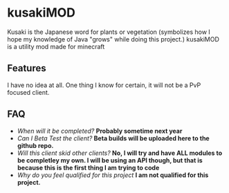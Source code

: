 # kusakiMOD
Kusaki is the Japanese word for plants or vegetation (symbolizes how I hope my knowledge of Java "grows" while doing this project.)
kusakiMOD is a utility mod made for minecraft 

## Features
I have no idea at all. One thing I know for certain, it will not be a PvP focused client.

## FAQ
- *When will it be completed?*
**Probably sometime next year**
- *Can I Beta Test the client?*
**Beta builds will be uploaded here to the github repo.**
- *Will this client skid other clients?*
**No, I will try and have ALL modules to be completley my own. I will be using an API though, but that is because this is the first thing I am trying to code**
- *Why do you feel qualified for this project*
**I am not qualified for this project.**


